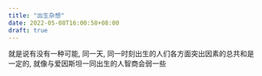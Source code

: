```yaml
---
title: "出生杂想"
date: 2022-05-08T16:00:58+08:00
draft: true
---
```


就是说有没有一种可能,  同一天, 同一时刻出生的人们各方面突出因素的总共和是一定的, 就像与爱因斯坦一同出生的人智商会弱一些